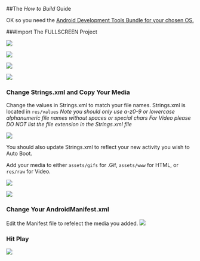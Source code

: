 
##The _How to Build_ Guide


OK so you need the [Android Development Tools Bundle for your chosen OS.](http://developer.android.com/sdk/index.html#download)



###Import The FULLSCREEN Project 

![][1]

![][2]

![][3]

![][4]


### Change Strings.xml and Copy Your Media
Change the values in Strings.xml to match your file names. Strings.xml is located in ```res/values```
_Note you should only use a-z0-9 or lowercase alphanumeric file names without spaces or special chars_
_For Video please DO NOT list the file extension in the Strings.xml file_

![][5]

You should also update Strings.xml to reflect your new activity you wish to Auto Boot. 

Add your media to either ```assets/gifs``` for .Gif, ```assets/www``` for HTML,  or ```res/raw``` for Video. 

![][6]

![][7]



### Change Your AndroidManifest.xml
Edit the Manifest file to refelect the media you added.
![][8]


### Hit Play
![][9]
 

 
  [1]: https://raw.github.com/danthemellowman/FULLSCREEN/master/notes/Step-One-Import.png
  [2]: https://raw.github.com/danthemellowman/FULLSCREEN/master/notes/Step-One.a-import.png
  [3]: https://raw.github.com/danthemellowman/FULLSCREEN/master/notes/Step-One.b-import.png
  [4]: https://raw.github.com/danthemellowman/FULLSCREEN/master/notes/Step-One.c-import.png
  [5]: https://raw.github.com/danthemellowman/FULLSCREEN/master/notes/StepTwoChangeStrings.png
  [6]: https://raw.github.com/danthemellowman/FULLSCREEN/master/notes/ImportGifWWW.png
  [7]: https://raw.github.com/danthemellowman/FULLSCREEN/master/notes/ImportVideo.png
  [8]: https://raw.github.com/danthemellowman/FULLSCREEN/master/notes/Step-Four-ChangeManifest.png
  [9]: https://raw.github.com/danthemellowman/FULLSCREEN/master/notes/%20Step-Five-HIT-PLAY.png
